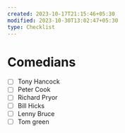 ```yaml
---
created: 2023-10-17T21:15:46+05:30
modified: 2023-10-30T13:02:47+05:30
type: Checklist
---
```


# Comedians

- [ ] Tony Hancock
- [ ] Peter Cook 
- [ ] Richard Pryor
- [ ] Bill Hicks
- [ ] Lenny Bruce
- [ ] Tom green
